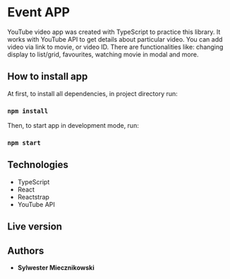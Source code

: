 # Event APP

YouTube video app was created with TypeScript to practice this library. It works with YouTube API to get details about particular video.
You can add video via link to movie, or video ID. There are functionalities like: changing display to list/grid, favourites, watching movie in modal and more.

## How to install app

At first, to install all dependencies, in project directory run:

### `npm install`

Then, to start app in development mode, run:

### `npm start`


## Technologies
* TypeScript
* React
* Reactstrap
* YouTube API


## Live version



## Authors

* **Sylwester Miecznikowski**
